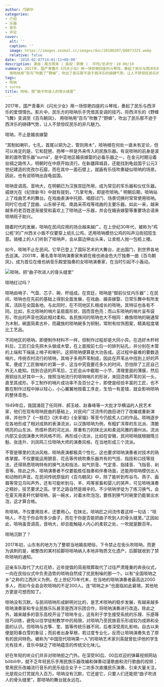 ```yaml
---
author: 邝颖华
categories:
- 介绍
- 乐器
- 音乐
- 评论
cover:
  alt: ''
  caption: ''
  image: https://images.soomal.cc/images/doc/20180207/00073325.webp
  relative: false
date: '2018-02-07T14:01:11+08:00'
description: 源自：南方周末 | 版权：转载 |  平均/总评分：10.00/10
summary: 2017年，国产青春片《闪光少女》用一场惊艳四座的斗琴戏，奏起了民乐与西洋乐的爱恨情仇。影片中，民乐方的唢呐乐手凭借其变调的技巧，将西洋乐的《野蜂飞舞》变调至《百鸟朝凤》，
  用唢呐用“百鸟”吹散了“野蜂”，吹出了民乐那不逊于西洋乐的磅礴气势，让人不禁惊叹民乐的非凡魅力……
tags:
- 唢呐
- surna
title: 唢呐，把“曲子吹进人的骨头缝里”
---
```


2017年，国产青春片《闪光少女》用一场惊艳四座的斗琴戏，奏起了民乐与西洋乐的爱恨情仇。影片中，民乐方的唢呐乐手凭借其变调的技巧，将西洋乐的《野蜂飞舞》变调至《百鸟朝凤》， 用唢呐用“百鸟”吹散了“野蜂”，吹出了民乐那不逊于西洋乐的磅礴气势，让人不禁惊叹民乐的非凡魅力。

唢呐，不止是婚丧嫁娶

“其制如喇叭，七孔，首尾以铜为之，管则用木”，唢呐根在何处一直未有定论，但可以肯定的是，它和琵琶、扬琴一样是外来传入的民族乐器。有说唢呐的前身是波斯的直吹管乐器“surnā”，是中亚地区婚丧嫁娶的必备乐器之一，在金元时期沿着丝绸之路传入，明朝时在中原开始流行。在新疆拜城县，还能找到龟兹国于公元3世纪建造的克孜尔石窟，而在其中一面石壁上，就画有乐伎吹奏疑似唢呐的场景。因此，也有说唢呐出自龟兹国。

唢呐音调高、音响大，在明朝已为汉族宫廷所用，成为常见的军乐器和仪仗乐器。戚继光在《纪效新书》中就有提到，“凡掌号角，即是吹唢呐。” 明朝后期，唢呐站上了戏曲艺术的舞台。在戏曲表演中托腔、唱腔过门、场景切换时常常使用唢呐。同时它也成了昆曲、山东柳子戏、南昌采茶戏等戏曲的主要乐器。如此一来，越来越多的老百姓逐渐接受和喜欢上了唢呐这一乐器，并会在婚丧嫁娶等重要场合请来唢呐班子助兴。

随着时代的发展，唢呐在民间应用的场合越来越广。在上世纪30年代，被称为“鸡公榄”的广州西关小贩不仅要穿上纸扎公鸡，还用唢呐模仿公鸡的叫声沿街招揽生意。骑楼上的人们听到了唢呐声，会从窗边伸出头来，让卖榄人抛一包榄上楼。

如今，唢呐不止在民间。它早已登上了国际艺术的大舞台，走出国门，到世界各地去巡演。2001年，著名青年唢呐演奏家朱颖在维也纳金色大厅独奏一曲《百鸟朝凤》，成为首位在维也纳音乐殿堂独奏的女唢呐演奏家，在当时引起不小轰动。

![唢呐，把“曲子吹进人的骨头缝里”](https://images.soomal.cc/images/doc/20180207/00073325.webp)





唢呐红过吗？

唢呐由哨子、气盘、芯子、碗、杆组成。在宫廷，唢呐是“御前仪仗内乐器”；在民间，唢呐也在先前的基础上得到全面发展，在戏曲、婚丧嫁娶、日常乐舞中有所发挥，活跃在全国各地。与此同时，在不同地区扎根成长的唢呐，其特征也各有不同。比如，东北唢呐的哨片呈扇面形状，因而音色亮；而山东唢呐的哨片呈布袋形，吹出的声音也因此相对柔和。各民族间的唢呐也大不相同：彝族唢呐的碗通常为木制，碗面简素古朴，而藏族的唢呐碗多为铜制，常附有纹饰图案，精美程度堪比工艺品。

不同地区的唢呐，即便制作材料不一样，但制作过程却是大同小异。在选好木杆材料后，工匠们会先把木头做成木管，在上面按前七后一的排列钻孔，并分别在木管的上端和下端装上哨子和喇叭，这把唢呐便算是大功告成。这过程中最难的要数造哨片。传统农村流行的唢呐，其哨子多用芦苇制成，因此在芦苇丛中找到上好的芦苇，便成了工匠做哨片的第一步，这当中究竟要花多久的时间，恐怕除了工匠自己外无人能知。找到合适的芦苇后，工匠会从中截取一小节，清理里面的薄膜，然后用铜丝扎好其中一头，按照当地流行的唢呐哨片的形状，来回烫烙芦苇的另一头，直至其成形。手工制作的哨片成功率不及百分之十，即使是经验丰富的工匠，也不敢在制作过程中掉以轻心，小心翼翼地按着工序走，生怕一有差错，就会影响唢呐的整体音色。

1949年后，我国涌现了任同祥、郝玉岐、赵春峰等一大批才华横溢的人民艺术家，他们在现有唢呐民曲的基础上，对民间广泛流传的曲目进行了改编或重新演绎，并创作了《一枝花》《庆丰收》《全家福》等至今仍脍炙人口的作品。唢呐逐步在各地形成了相对成熟的表演流派，以汉族唢呐为例，有粗犷浑厚的东北派、清脆明亮的山东派、热情朴质的河北派、厚重有力的陕北派和柔润风雅的潮州派。流派内部又会因演奏大师风格不同，再形成小流派，比如在安徽，民间唢呐就根据隋兰魁、张连升、刘凤鸣三位唢呐大师的演奏风格，在当地形成三个流派。

不管是哪里的流派风格，唢呐表演都极具个性化，这也要求唢呐演奏者对技术的熟练掌握，不仅要能运用颤音、花舌等传统吹奏乐器共有的气技、指技和口技等技法，还得熟悉唢呐特有的换气法和指法，如气拱音、气定青、指揉音、飞指音、剁音等。除此之外，唢呐演奏者不仅要能胜任独奏和伴奏场面，还能用唢呐模仿出人和动物的声音。在民间传统原版的《百鸟朝凤》中，除了能听到布谷鸟、燕子、画眉等常见鸟叫声外，还有可能听到马、羊、鸡等家畜和婴儿的哭声，可见唢呐演奏之精妙，技艺要求之高。学艺之路自然是艰辛的。不少唢呐学徒为了练习换气，会在夏天用麦秆代替唢呐，装一碗水，对着水吹泡泡，要练到换气时碗里仍能冒出水泡，这才算合格。

吹唢呐，不仅要用技术，还要用心。在陕北，唢呐匠之间流传着这样一句话：“唢呐人，不在于你会吹多少曲子，而在于你是否能把曲子吹到人的骨头缝里。”正因如此，唢呐虽音调高，音响大，却总能触碰人内心的柔软之处，一吹就是数百年。

唢呐沉默了？

2017年初，山东有的地方为了整顿当地婚丧陋俗，下令禁止在街头吹唢呐，而更为讽刺的是，被整改的某村前脚将唢呐纳入本地非物质文化遗产，后脚就收到了禁吹唢呐的通知。

迎亲车队取代了大红花轿，近年提倡的简易殡葬取代了过往严肃隆重的奔丧仪式，一向在民俗仪式中负责造势的唢呐自然成了扰民制噪的那一个。以有“全国唢呐之乡”之称的江西庆义为例，在上世纪70年代末，在当地的唢呐演奏者最高达2000多人，而如今全县会吹唢呐的不足300人。连“唢呐之乡“也面临如此窘境，其他地方更是可想而知了。

唢呐没有沉默。与民间唢呐形成鲜明对比的，是艺术唢呐的稳步发展，有越来越多唢呐演奏家和专业民族乐队甚至是西洋乐团合作，将唢呐演奏进行改造。除此之外，越来越多的音乐高校开设了唢呐专业，这有利于学生接受系统的乐理、乐感等技巧训练，避免以往学徒制教学中的局限，对唢呐乃至民族音乐形成较为成熟和全面的认识。但唢呐与古筝、笙、笛等传统乐器不同，后者深受周礼影响，自古以来便是阳春白雪的象征；而前者出身草根，若过度专业化，反而让唢呐演奏失去了原有的民间特色。被称为“中国现代唢呐第一人”的唢呐艺术家刘英就曾批评他的学生光有技术，音乐中缺乏了唢呐蕴含的传统文化味儿。

好在年轻的听众们并非对唢呐拒之门外。在深受90后、00后欢迎的弹幕视频网站bilibili中，就不乏年轻民乐手用民族乐器改编和弹奏动漫歌曲和流行歌曲的视频；曾用民乐改编流行音乐的民乐组合女子十二坊多次直播民乐演奏，引来大量关注，光是观众打赏就月入百万。唢呐没有沉默，它还是它，只要人们还能把“曲子吹进人的骨头缝里”，那唢呐的舞台就永远在。